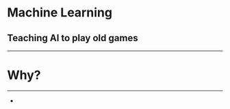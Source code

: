 
# Machine Learning
## Teaching AI to play old games	
---
# Why?
---
 - 

<!--stackedit_data:
eyJoaXN0b3J5IjpbLTI0NjY5MjIzMCwxNDU5NjU5NzEsLTE5Mj
k5NDcxMzZdfQ==
-->